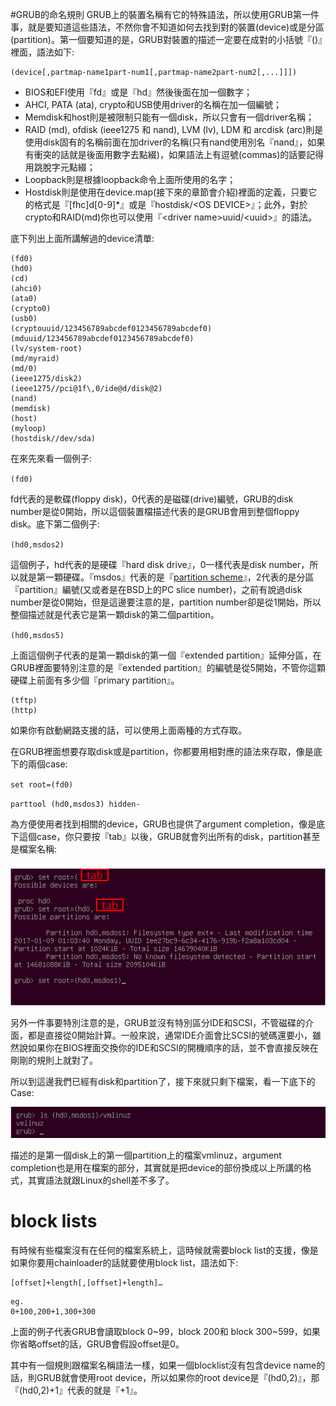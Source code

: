 #GRUB的命名規則
GRUB上的裝置名稱有它的特殊語法，所以使用GRUB第一件事，就是要知道這些語法，不然你會不知道如何去找到對的裝置(device)或是分區(partition)。第一個要知道的是，GRUB對裝置的描述一定要在成對的小括號『()』裡面，語法如下:

```
(device[,partmap-name1part-num1[,partmap-name2part-num2[,...]]])
```
- BIOS和EFI使用『fd』或是『hd』然後後面在加一個數字；
- AHCI, PATA (ata), crypto和USB使用driver的名稱在加一個編號；
- Memdisk和host則是被限制只能有一個disk，所以只會有一個driver名稱；
- RAID (md), ofdisk (ieee1275 和 nand), LVM (lv), LDM 和 arcdisk (arc)則是使用disk固有的名稱前面在加driver的名稱(只有nand使用別名『nand』，如果有衝突的話就是後面用數字去點綴)，如果語法上有逗號(commas)的話要記得用跳脫字元點綴；
- Loopback則是根據loopback命令上面所使用的名字；
- Hostdisk則是使用在device.map(接下來的章節會介紹)裡面的定義，只要它的格式是『[fhc]d[0-9]*』或是『hostdisk/&lt;OS DEVICE>』；此外，對於crypto和RAID(md)你也可以使用『&lt;driver name>uuid/&lt;uuid>』的語法。

底下列出上面所講解過的device清單:



```
(fd0)
(hd0)
(cd)
(ahci0)
(ata0)
(crypto0)
(usb0)
(cryptouuid/123456789abcdef0123456789abcdef0)
(mduuid/123456789abcdef0123456789abcdef0)
(lv/system-root)
(md/myraid)
(md/0)
(ieee1275/disk2)
(ieee1275//pci@1f\,0/ide@d/disk@2)
(nand)
(memdisk)
(host)
(myloop)
(hostdisk//dev/sda)
```



在來先來看一個例子:

`(fd0)`

fd代表的是軟碟\(floppy disk\)，0代表的是磁碟\(drive\)編號，GRUB的disk number是從0開始，所以這個裝置檔描述代表的是GRUB會用到整個floppy disk。底下第二個例子:

`(hd0,msdos2)`

這個例子，hd代表的是硬碟『hard disk drive』，0一樣代表是disk number，所以就是第一顆硬碟。『msdos』代表的是『[partition scheme](https://en.wikipedia.org/wiki/Disk_partitioning)』，2代表的是分區『partition』編號\(又或者是在BSD上的PC slice number\)，之前有說過disk number是從0開始，但是這邊要注意的是，partition number卻是從1開始，所以整個描述就是代表它是第一顆disk的第二個partition。

`(hd0,msdos5)`

上面這個例子代表的是第一顆disk的第一個『extended partition』延伸分區，在GRUB裡面要特別注意的是『extended partition』的編號是從5開始，不管你這顆硬碟上前面有多少個『primary partition』。


```
(tftp)
(http)

```
如果你有啟動網路支援的話，可以使用上面兩種的方式存取。


在GRUB裡面想要存取disk或是partition，你都要用相對應的語法來存取，像是底下的兩個case:

`set root=(fd0)`

`parttool (hd0,msdos3) hidden-`

為方便使用者找到相關的device，GRUB也提供了argument completion，像是底下這個case，你只要按『tab』以後，GRUB就會列出所有的disk，partition甚至是檔案名稱:

![](Imgs/Name/Name001.PNG)

另外一件事要特別注意的是，GRUB並沒有特別區分IDE和SCSI，不管磁碟的介面，都是直接從0開始計算。一般來說，通常IDE介面會比SCSI的號碼還要小，雖然說如果你在BIOS裡面交換你的IDE和SCSI的開機順序的話，並不會直接反映在剛剛的規則上就對了。

所以到這邊我們已經有disk和partition了，接下來就只剩下檔案，看一下底下的Case:

![](Imgs/Name/Name002.PNG)

描述的是第一個disk上的第一個partition上的檔案vmlinuz，argument completion也是用在檔案的部分，其實就是把device的部份換成以上所講的格式，其實語法就跟Linux的shell差不多了。

# block lists
有時候有些檔案沒有在任何的檔案系統上，這時候就需要block list的支援，像是如果你要用chainloader的話就要使用block list，語法如下:
```
[offset]+length[,[offset]+length]…
```

```
eg.
0+100,200+1,300+300
```
上面的例子代表GRUB會讀取block 0~99，block 200和 block 300~599，如果你省略offset的話，GRUB會假設offset是0。

其中有一個規則跟檔案名稱語法一樣，如果一個blocklist沒有包含device name的話，則GRUB就會使用root device，所以如果你的root device是『(hd0,2)』，那『(hd0,2)+1』代表的就是『+1』。


